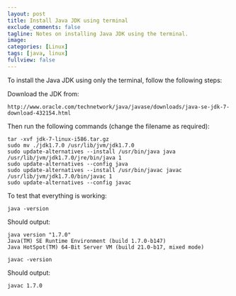 ```yaml
---
layout: post
title: Install Java JDK using terminal
exclude_comments: false
tagline: Notes on installing Java JDK using the terminal.
image:
categories: [Linux]
tags: [java, linux]
fullview: false
---
```

To install the Java JDK using only the terminal, follow the following steps:

Download the JDK from:

~~~
http://www.oracle.com/technetwork/java/javase/downloads/java-se-jdk-7-download-432154.html
~~~

Then run the following commands (change the filename as required):

~~~
tar -xvf jdk-7-linux-i586.tar.gz
sudo mv ./jdk1.7.0 /usr/lib/jvm/jdk1.7.0
sudo update-alternatives --install /usr/bin/java java /usr/lib/jvm/jdk1.7.0/jre/bin/java 1
sudo update-alternatives --config java
sudo update-alternatives --install /usr/bin/javac javac /usr/lib/jvm/jdk1.7.0/bin/javac 1
sudo update-alternatives --config javac
~~~

To test that everything is working:

~~~
java -version
~~~

Should output:

~~~
java version "1.7.0"
Java(TM) SE Runtime Environment (build 1.7.0-b147)
Java HotSpot(TM) 64-Bit Server VM (build 21.0-b17, mixed mode)
~~~

~~~
javac -version
~~~

Should output:

~~~
javac 1.7.0
~~~
